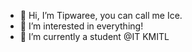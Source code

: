 - 👋 Hi, I’m Tipwaree, you can call me Ice.
- 👀 I’m interested in everything!
- 🌱 I’m currently a student @IT KMITL

<!---
Tipwaree/Tipwaree is a ✨ special ✨ repository because its `README.md` (this file) appears on your GitHub profile.
You can click the Preview link to take a look at your changes.
--->
